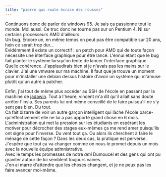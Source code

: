 ```yaml
---
title: "pierre qui roule écrase des rousses"
---
```


Continuons donc de parler de windows 95. Je sais ça passionne tout le monde.
Moi aussi. Ce truc donc ne tourne pas sur un Pentium 4. Ni sur certains
processeurs AMD d'ailleurs.  
Un bug. Encore un, en même temps on peut pas être compatible sur 20 ans, hein
ce serait trop dur...  
Evidémment il existe un correctif : un patch pour AMD qui de toute façon
nécessite une interface graphique pour être lancé. L'ennui étant que le bug
fait planter le système lorsqu'on tente de lancer l'interface graphique.
Quelle cohérence. J'applaudirais bien si je n'avais pas les mains sur le
clavier. J'ai une vmware sur ma machine. Il faut que je trouve un moment pour
m'installer une debian dessus histoire d'avoir un système qui m'amuse plutôt
qu'un autre à patcher.

Enfin, j'ai tout de même plus accéder au SSH de l'école en passant par la
machine de [jadawin](http://tuxaco.ath.cx). Tout à l'heure, vincent m'a dit
qu'il allait sans doute arrêter l'insia. Ses parents lui ont même conseillé de
le faire puisqu'il ne s'y sent pas bien. Du tout.  
Ca fait bizarre de voir un autre garçon intelligent qui lâche l'école parce-
qu'effectivement elle ne lui a pas apporté grand chose en 6 mois.
L'administration qui met la pression sur les étudiants en espérant les motiver
pour décrocher des stages eux-mêmes ça me rend amer puisqu'ils ont signé pour
l'inverse. Du vent tout ça. Ou alors ils cherchent à faire le ménage de cette
façon ? Dans les deux cas, la pratique est perverse. J'espère que tout ça va
changer comme on nous le promet depuis un mois avec la nouvelle équipe
admnistrative.  
Avec le temps les promesses de notre _ami_ Dumoucel et des gens qui ont pu
graviter autour de lui semblent toujours vaines.  
J'en ai marre d'attendre que les choses changent, et je ne peux pas les faire
avancer moi-même.


